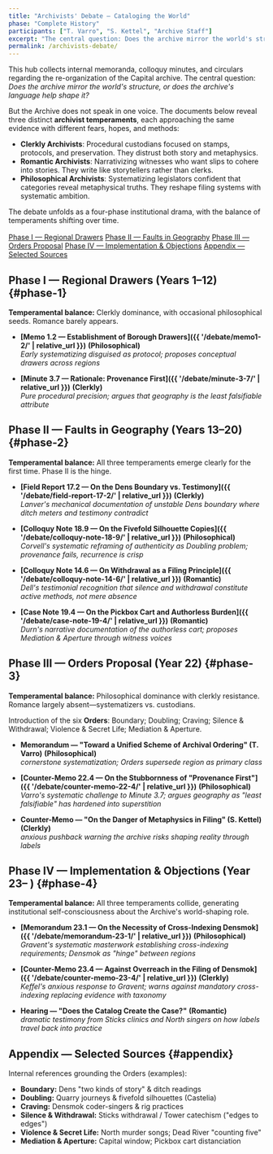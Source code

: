 ```yaml
---
title: "Archivists' Debate — Cataloging the World"
phase: "Complete History"
participants: ["T. Varro", "S. Kettel", "Archive Staff"]
excerpt: "The central question: Does the archive mirror the world's structure, or does the archive's language help shape it?"
permalink: /archivists-debate/
---
```


This hub collects internal memoranda, colloquy minutes, and circulars regarding the re-organization of
the Capital archive. The central question: *Does the archive mirror the world's structure, or does the
archive's language help shape it?*

But the Archive does not speak in one voice. The documents below reveal three distinct **archivist temperaments**, each approaching the same evidence with different fears, hopes, and methods:

- **Clerkly Archivists**: Procedural custodians focused on stamps, protocols, and preservation. They distrust both story and metaphysics.
- **Romantic Archivists**: Narrativizing witnesses who want slips to cohere into stories. They write like storytellers rather than clerks.  
- **Philosophical Archivists**: Systematizing legislators confident that categories reveal metaphysical truths. They reshape filing systems with systematic ambition.

The debate unfolds as a four-phase institutional drama, with the balance of temperaments shifting over time.

<nav aria-label="debate-toc" style="margin:1rem 0;">
  <a class="quickkit-pill" href="#phase-1">Phase I — Regional Drawers</a>
  <a class="quickkit-pill" href="#phase-2">Phase II — Faults in Geography</a>
  <a class="quickkit-pill" href="#phase-3">Phase III — Orders Proposal</a>
  <a class="quickkit-pill" href="#phase-4">Phase IV — Implementation & Objections</a>
  <a class="quickkit-pill" href="#appendix">Appendix — Selected Sources</a>
</nav>

## Phase I — Regional Drawers (Years 1–12) {#phase-1}

**Temperamental balance:** Clerkly dominance, with occasional philosophical seeds. Romance barely appears.

- **[Memo 1.2 — Establishment of Borough Drawers]({{ '/debate/memo1-2/' | relative_url }})** **(Philosophical)**  
  *Early systematizing disguised as protocol; proposes conceptual drawers across regions*

- **[Minute 3.7 — Rationale: Provenance First]({{ '/debate/minute-3-7/' | relative_url }})** **(Clerkly)**  
  *Pure procedural precision; argues that geography is the least falsifiable attribute*

## Phase II — Faults in Geography (Years 13–20) {#phase-2}

**Temperamental balance:** All three temperaments emerge clearly for the first time. Phase II is the hinge.

- **[Field Report 17.2 — On the Dens Boundary vs. Testimony]({{ '/debate/field-report-17-2/' | relative_url }})** **(Clerkly)**  
  *Lanver's mechanical documentation of unstable Dens boundary where ditch meters and testimony contradict*

- **[Colloquy Note 18.9 — On the Fivefold Silhouette Copies]({{ '/debate/colloquy-note-18-9/' | relative_url }})** **(Philosophical)**  
  *Corvell's systematic reframing of authenticity as Doubling problem; provenance fails, recurrence is crisp*

- **[Colloquy Note 14.6 — On Withdrawal as a Filing Principle]({{ '/debate/colloquy-note-14-6/' | relative_url }})** **(Romantic)**  
  *Dell's testimonial recognition that silence and withdrawal constitute active methods, not mere absence*

- **[Case Note 19.4 — On the Pickbox Cart and Authorless Burden]({{ '/debate/case-note-19-4/' | relative_url }})** **(Romantic)**  
  *Durn's narrative documentation of the authorless cart; proposes Mediation & Aperture through witness voices*

## Phase III — Orders Proposal (Year 22) {#phase-3}

**Temperamental balance:** Philosophical dominance with clerkly resistance. Romance largely absent—systematizers vs. custodians.

Introduction of the six **Orders**: Boundary; Doubling; Craving; Silence & Withdrawal; Violence & Secret Life;
Mediation & Aperture.

- **Memorandum — "Toward a Unified Scheme of Archival Ordering" (T. Varro)** **(Philosophical)**  
  *cornerstone systematization; Orders supersede region as primary class*

- **[Counter-Memo 22.4 — On the Stubbornness of "Provenance First"]({{ '/debate/counter-memo-22-4/' | relative_url }})** **(Philosophical)**  
  *Varro's systematic challenge to Minute 3.7; argues geography as "least falsifiable" has hardened into superstition*

- **Counter-Memo — "On the Danger of Metaphysics in Filing" (S. Kettel)** **(Clerkly)**  
  *anxious pushback warning the archive risks shaping reality through labels*

## Phase IV — Implementation & Objections (Year 23– ) {#phase-4}

**Temperamental balance:** All three temperaments collide, generating institutional self-consciousness about the Archive's world-shaping role.

- **[Memorandum 23.1 — On the Necessity of Cross-Indexing Densmok]({{ '/debate/memorandum-23-1/' | relative_url }})** **(Philosophical)**  
  *Gravent's systematic masterwork establishing cross-indexing requirements; Densmok as "hinge" between regions*

- **[Counter-Memo 23.4 — Against Overreach in the Filing of Densmok]({{ '/debate/counter-memo-23-4/' | relative_url }})** **(Clerkly)**  
  *Keffel's anxious response to Gravent; warns against mandatory cross-indexing replacing evidence with taxonomy*

- **Hearing — "Does the Catalog Create the Case?"** **(Romantic)**  
  *dramatic testimony from Sticks clinics and North singers on how labels travel back into practice*

## Appendix — Selected Sources {#appendix}

Internal references grounding the Orders (examples):

- **Boundary:** Dens "two kinds of story" & ditch readings
- **Doubling:** Quarry journeys & fivefold silhouettes (Castelia)
- **Craving:** Densmok coder-singers & rig practices
- **Silence & Withdrawal:** Sticks withdrawal / Tower catechism ("edges to edges")
- **Violence & Secret Life:** North murder songs; Dead River "counting five"
- **Mediation & Aperture:** Capital window; Pickbox cart distanciation
